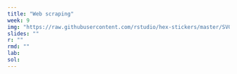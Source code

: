 ```yaml
---
title: "Web scraping"
week: 9
img: "https://raw.githubusercontent.com/rstudio/hex-stickers/master/SVG/rvest.svg"
slides: ""
r: ""
rmd: ""
lab:
sol:
---
```

